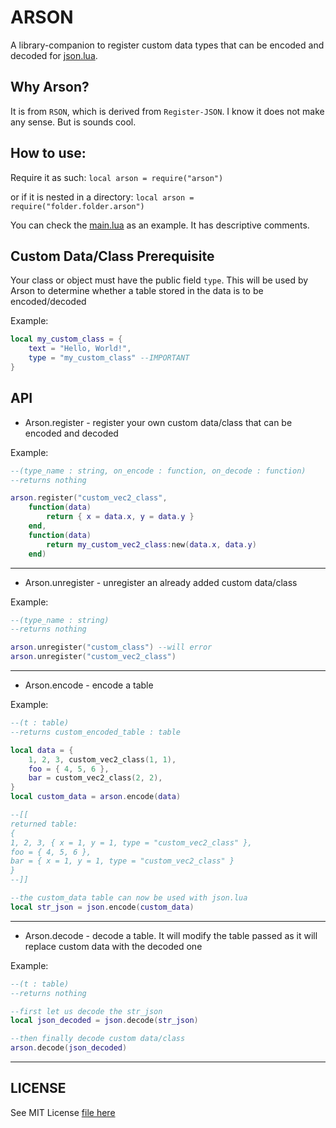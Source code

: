# ARSON

A library-companion to register custom data types that can be encoded and decoded for [json.lua](https://github.com/rxi/json.lua).

## Why Arson?

It is from `RSON`, which is derived from `Register-JSON`. I know it does not make any sense. But is sounds cool.

## How to use:

Require it as such: `local arson = require("arson")`

or if it is nested in a directory: `local arson = require("folder.folder.arson")`

You can check the [main.lua](https://github.com/flamendless/arson.lua/blob/master/main.lua) as an example. It has descriptive comments.

## Custom Data/Class Prerequisite

Your class or object must have the public field `type`. This will be used by Arson to determine whether a table stored in the data is to be encoded/decoded

Example:
```lua
local my_custom_class = {
	text = "Hello, World!",
	type = "my_custom_class" --IMPORTANT
}
```

## API

* Arson.register - register your own custom data/class that can be encoded and decoded

Example:
```lua
--(type_name : string, on_encode : function, on_decode : function)
--returns nothing

arson.register("custom_vec2_class",
	function(data)
		return { x = data.x, y = data.y }
	end,
	function(data)
		return my_custom_vec2_class:new(data.x, data.y)
	end)
```
---

* Arson.unregister - unregister an already added custom data/class

Example:
```lua
--(type_name : string)
--returns nothing

arson.unregister("custom_class") --will error
arson.unregister("custom_vec2_class")
```
---

* Arson.encode - encode a table

Example:
```lua
--(t : table)
--returns custom_encoded_table : table

local data = {
	1, 2, 3, custom_vec2_class(1, 1),
	foo = { 4, 5, 6 },
	bar = custom_vec2_class(2, 2),
}
local custom_data = arson.encode(data)

--[[
returned table:
{
1, 2, 3, { x = 1, y = 1, type = "custom_vec2_class" },
foo = { 4, 5, 6 },
bar = { x = 1, y = 1, type = "custom_vec2_class" }
}
--]]

--the custom_data table can now be used with json.lua
local str_json = json.encode(custom_data)
```
---

* Arson.decode - decode a table. It will modify the table passed as it will replace custom data with the decoded one

Example:
```lua
--(t : table)
--returns nothing

--first let us decode the str_json
local json_decoded = json.decode(str_json)

--then finally decode custom data/class
arson.decode(json_decoded)
```
---

## LICENSE

See MIT License [file here](https://github.com/flamendless/arson.lua/blob/master/LICENSE)
